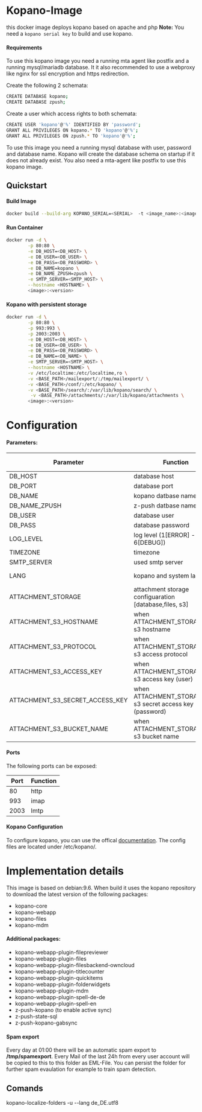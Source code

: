 # Kopano-Image

this docker image deploys kopano based on apache and php
**Note:** You need a `kopano serial key` to build and use kopano.

#### Requirements

To use this kopano image you need a running mta agent like postfix and a running mysql/mariadb database. It it also recommended to use a webproxy like nginx for ssl encryption and https redirection.

Create the following 2 schemata:
```sh
CREATE DATABASE kopano;
CREATE DATABASE zpush;
```

Create a user which access rights to both schemata:
```sh
CREATE USER 'kopano'@'%' IDENTIFIED BY 'password';
GRANT ALL PRIVILEGES ON kopano.* TO 'kopano'@'%';
GRANT ALL PRIVILEGES ON zpush.* TO 'kopano'@'%';
```


To use this image you need a running mysql database with user, password and database name. Kopano will create the database schema on startup if it does not already exist. You also need a mta-agent like postfix to use this kopano image.

## Quickstart

#### Build Image
```sh
docker build --build-arg KOPANO_SERIAL=<SERIAL>  -t <image_name>:<image_version>
```
#### Run Container
```sh
docker run -d \
        -p 80:80 \
        -e DB_HOST=<DB_HOST> \
        -e DB_USER=<DB_USER> \
        -e DB_PASS=<DB_PASSWORD> \
        -e DB_NAME=kopano \
        -e DB_NAME_ZPUSH=zpush \
        -e SMTP_SERVER=<SMTP_HOST> \
        --hostname <HOSTNAME> \
        <image>:<version>
```

#### Kopano with persistent storage
```sh
docker run -d \
        -p 80:80 \
        -p 993:993 \
        -p 2003:2003 \
        -e DB_HOST=<DB_HOST> \
        -e DB_USER=<DB_USER> \
        -e DB_PASS=<DB_PASSWORD> \
        -e DB_NAME=<DB_NAME> \
        -e SMTP_SERVER=<SMTP_HOST> \
        --hostname <HOSTNAME> \
        -v /etc/localtime:/etc/localtime,ro \
        -v <BASE_PATH>/mailexport/:/tmp/mailexport/ \
        -v <BASE_PATH>/conf/:/etc/kopano/ \
        -v <BASE_PATH>/search/:/var/lib/kopano/search/ \
         -v <BASE_PATH>/attachments/:/var/lib/kopano/attachments \
        <image>:<version>
```
# Configuration
#### Parameters:
Parameter | Function| Default Value|
---|---|---|
DB_HOST|database host|
DB_PORT|database port|3306
DB_NAME|kopano datbase name|kopano
DB_NAME_ZPUSH|z-push datbase name|kopano
DB_USER|database user|kopano
DB_PASS|database password|kopano
LOG_LEVEL|log level (1[ERROR] - 6[DEBUG])|3
TIMEZONE|timezone|Europe/Berlin
SMTP_SERVER|used smtp server|
LANG|kopano and system language|de_DE.UTF-8
ATTACHMENT_STORAGE|attachment storage configuaration [database,files, s3]|database
ATTACHMENT_S3_HOSTNAME|when ATTACHMENT_STORAGE=s3, s3 hostname |
ATTACHMENT_S3_PROTOCOL|when ATTACHMENT_STORAGE=s3, s3 access protocol | http
ATTACHMENT_S3_ACCESS_KEY|when ATTACHMENT_STORAGE=s3, s3 access key (user) |
ATTACHMENT_S3_SECRET_ACCESS_KEY|when ATTACHMENT_STORAGE=s3, s3 secret access key (password) |
ATTACHMENT_S3_BUCKET_NAME|when ATTACHMENT_STORAGE=s3, s3 bucket name | kopano-attachments


#### Ports
 The following ports can be exposed:

Port | Function
--- | --- |
80 |http|
993|imap|
2003|lmtp|



#### Kopano Configuration
 To configure kopano, you can use the offical [documentation](https://documentation.kopano.io/). The config files are located under /etc/kopano/.

# Implementation details
This image is based on debian:9.6. When build it uses the kopano repository to download the latest version of the following packages:
- kopano-core
- kopano-webapp
- kopano-files
- kopano-mdm

#### Additional packages:
- kopano-webapp-plugin-filepreviewer
- kopano-webapp-plugin-files
- kopano-webapp-plugin-filesbackend-owncloud
- kopano-webapp-plugin-titlecounter
- kopano-webapp-plugin-quickitems
- kopano-webapp-plugin-folderwidgets
- kopano-webapp-plugin-mdm
- kopano-webapp-plugin-spell-de-de
- kopano-webapp-plugin-spell-en
- z-push-kopano (to enable active sync)
- z-push-state-sql
- z-push-kopano-gabsync
#### Spam export
Every day at 01:00 there will be an automatic spam export to **/tmp/spamexport**. Every Mail of the last 24h from every user account will be copied to this to this folder as EML-File. You can persist the folder for further spam evaulation for example to train spam detection.



## Comands

kopano-localize-folders -u <user> --lang de_DE.utf8



